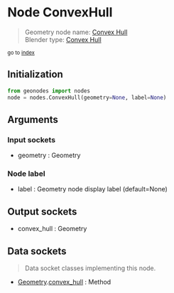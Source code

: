 
# Node ConvexHull

> Geometry node name: [Convex Hull](https://docs.blender.org/manual/en/latest/modeling/geometry_nodes/geometry/convex_hull.html)<br>
  Blender type: [Convex Hull](https://docs.blender.org/api/current/bpy.types.GeometryNodeConvexHull.html)
  
<sub>go to [index](/docs/index.md)</sub>

Initialization
--------------
```python
from geonodes import nodes
node = nodes.ConvexHull(geometry=None, label=None)
```



## Arguments


### Input sockets

- geometry : Geometry

### Node label

- label : Geometry node display label (default=None)

## Output sockets

- convex_hull : Geometry

## Data sockets

> Data socket classes implementing this node.
  
  
- [Geometry](/docs/sockets/Geometry.md).[convex_hull](/docs/sockets/Geometry.md#convex_hull) : Method
  
